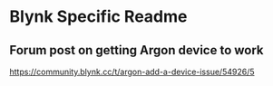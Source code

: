 # Blynk Specific Readme

## Forum post on getting Argon device to work
https://community.blynk.cc/t/argon-add-a-device-issue/54926/5

